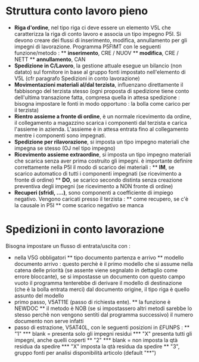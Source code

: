 # Struttura conto lavoro pieno
 * **Riga d'ordine**, nel tipo riga ci deve essere un elemento V5L che caratterizza la riga di conto lavoro e associa un tipo impegno P5I. Si devono creare dei flussi di inserimento, modifica, annullamento per gli impegni di lavorazione. Programma P5FIMT con le seguenti funzione/metodo : 
 ** __inserimento__, CRE / NUOV
 ** __modifica__, CRE / NETT
 ** __annullamento__, CAN
 * **Spedizione in C/Lavoro**, la gestione attuale esegue un bilancio (non datato) sul fornitore in base al gruppo fonti impostato nell'elemento di V5L (cfr paragrafo Spedizioni in conto lavorazione)
 * **Movimentazioni materiali al/dal terzista**, influenzano direttamente il fabbisongo del terzista stesso (ogni proposta di spedizione tiene conto dell'ultima transazione fatta, compresa quella in attesa spedizione :  bisogna impostare le fonti in modo opportuno :  la bolla come carico per il terzista)
 * **Rientro assieme a fronte di ordine**, è un normale ricevimento da ordine, il collegamento a magazzino scarica i componenti dal terzista e carica l'assieme in azienda. L'assieme è in attesa entrata fino al collegamento mentre i componenti sono impegnati.
 * **Spedizione per rilavorazione**, si imposta un tipo impegno materiali che impegna se stesso (OJ nel tipo impegno)
 * **Ricevimento assieme extraordine**, si imposta un tipo impegno materiali che scarica senza aver prima costruito gli impegni. è importante definire correttamente nella P5I il modo di scarico dei materiali : 
 ** **IM**, se scarico automatico di tutti i componenti impegnati (se ricevimento a fronte di ordine)
 ** **DO**, se scarico secondo distinta senza creazione preventiva degli impegni (se ricevimento a NON fronte di ordine)
 * **Recuperi (sfridi, ....)**, sono componenti a coefficiente di impiego negativo. Vengono caricati presso il terzista : 
 ** come recupero, se c'è la causale in P5I
 ** come scarico negativo se manca

# Spedizioni in conto lavorazione
Bisogna impostare un flusso di entrata/uscita con : 
 * nella V5G obbligatori
 ** tipo documento partenza e arrivo
 ** modello documento arrivo :  questo perchè è il primo modello che si assume nella catena delle priorità (se assente viene segnalato in dettaglio come errore bloccante), se si impostasse un documento con questo campo vuoto il programma tenterebbe di derivare il modello di destinazione (che è la bolla entrata merci) dal documento origine, il tipo riga è quello assunto del modello
 * primo passo, V5AT11E (passo di richiesta ente).
 ** la funzione è NEWDOC
 ** il metodo è NOB (se si impostassero altri metodi sarebbe lo stesso perchè non vengono sentiti dal programma successivo) il numero documento non serve infatti
 * passo di estrazione, V5AT40L, con le seguenti posizioni in £FUNPS : 
 ** "1"
 *** blank = presenta solo gli impegni residui
 *** "X" presenta tutti gli impegni, anche quelli coperti
 ** "2"
 *** blank = non imposta la qtà residua da spedire
 *** "X" imposta la qtà residua da spedire
 ** "3", gruppo fonti per analisi disponibilità articolo (default "**")
